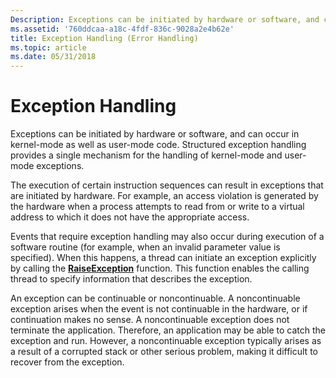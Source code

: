 ```yaml
---
Description: Exceptions can be initiated by hardware or software, and can occur in kernel-mode as well as user-mode code. Structured exception handling provides a single mechanism for the handling of kernel-mode and user-mode exceptions.
ms.assetid: '760ddcaa-a18c-4fdf-836c-9028a2e4b62e'
title: Exception Handling (Error Handling)
ms.topic: article
ms.date: 05/31/2018
---
```


# Exception Handling

Exceptions can be initiated by hardware or software, and can occur in kernel-mode as well as user-mode code. Structured exception handling provides a single mechanism for the handling of kernel-mode and user-mode exceptions.

The execution of certain instruction sequences can result in exceptions that are initiated by hardware. For example, an access violation is generated by the hardware when a process attempts to read from or write to a virtual address to which it does not have the appropriate access.

Events that require exception handling may also occur during execution of a software routine (for example, when an invalid parameter value is specified). When this happens, a thread can initiate an exception explicitly by calling the [**RaiseException**](/windows/win32/api/errhandlingapi/nf-errhandlingapi-raiseexception) function. This function enables the calling thread to specify information that describes the exception.

An exception can be continuable or noncontinuable. A noncontinuable exception arises when the event is not continuable in the hardware, or if continuation makes no sense. A noncontinuable exception does not terminate the application. Therefore, an application may be able to catch the exception and run. However, a noncontinuable exception typically arises as a result of a corrupted stack or other serious problem, making it difficult to recover from the exception.

 

 